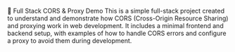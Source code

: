 🧪 Full Stack CORS & Proxy Demo
This is a simple full-stack project created to understand and demonstrate how CORS (Cross-Origin Resource Sharing) and proxying work in web development.
It includes a minimal frontend and backend setup, with examples of how to handle CORS errors and configure a 
proxy to avoid them during development.
